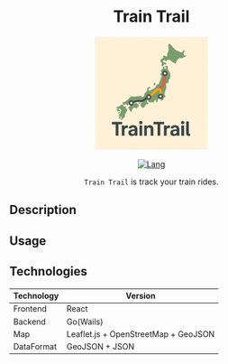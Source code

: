 <div align="center">

# Train Trail

<img src="https://github.com/moz-sec/programming-language-go/blob/main/train-trail/images/logo.png" width="200">

[![Lang](https://img.shields.io/badge/Go-1.23+-blue.svg?logo=go)](https://go.dev/)

`Train Trail` is track your train rides.

</div>

## Description

## Usage

## Technologies

| Technology | Version |
|------------|---------|
| Frontend | React |
| Backend | Go(Wails) |
| Map | Leaflet.js + OpenStreetMap + GeoJSON |
| DataFormat | GeoJSON + JSON |
